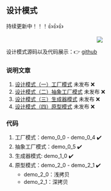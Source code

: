 ## 设计模式

持续更新中！！！👍👍👍


<div align="center">
<img src="https://img-blog.csdnimg.cn/20210630184331365.png"/>
</div>

设计模式源码以及代码展示：👉 [github](https://github.com/zero028/design-pattern)


### 说明文章 
1. [设计模式（一）工厂模式](https://blog.csdn.net/qq_41929184/article/details/117955365)  未发布 ❌
2. [设计模式（二）抽象工厂模式](https://blog.csdn.net/qq_41929184/article/details/118338143) 未发布 ❌ 
3. [设计模式（三）生成器模式](https://blog.csdn.net/qq_41929184/article/details/118357585) 未发布 ❌
4. [设计模式（四）原型模式](https://blog.csdn.net/qq_41929184/article/details/118366444) 未发布 ❌

### 代码
1. 工厂模式：demo_0_0 - demo_0_4 ✔️
2. 抽象工厂模式：demo_0_5 ✔️
3. 生成器模式: demo_1_0 ✔️
4. 原型模式：demo_2_0 - demo_2_1 ✔️
    - demo_2_0：浅拷贝
    - demo_2_1：深拷贝
